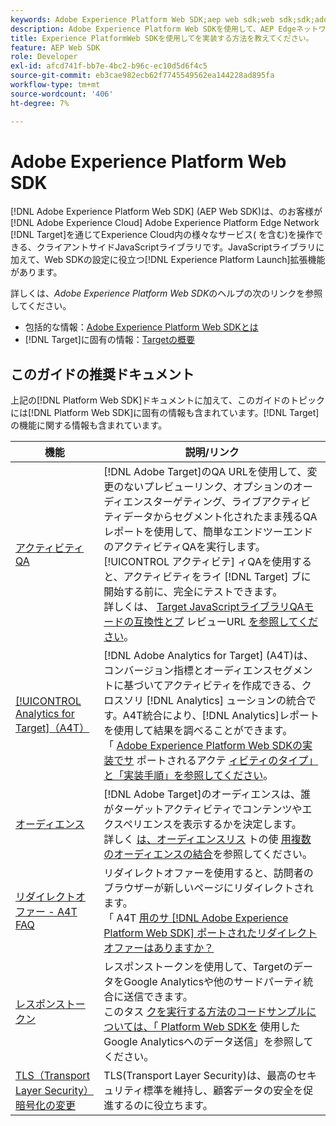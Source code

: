```yaml
---
keywords: Adobe Experience Platform Web SDK;aep web sdk;web sdk;sdk;adobe experience cloud;platform edge network;adobe experience platform edge network;edge network;aep edge network
description: Adobe Experience Platform Web SDKを使用して、AEP Edgeネットワークを通じてAdobe Experience Cloudの様々なサービスとやり取りする方法について説明します。
title: Experience PlatformWeb SDKを使用してを実装する方法を教えてください。
feature: AEP Web SDK
role: Developer
exl-id: afcd741f-bb7e-4bc2-b96c-ec10d5d6f4c5
source-git-commit: eb3cae982ecb62f7745549562ea144228ad895fa
workflow-type: tm+mt
source-wordcount: '406'
ht-degree: 7%

---
```


# Adobe Experience Platform Web SDK

[!DNL Adobe Experience Platform Web SDK] (AEP Web SDK)は、のお客様が [!DNL Adobe Experience Cloud] Adobe Experience Platform Edge Network [!DNL Target]を通じてExperience Cloud内の様々なサービス( を含む)を操作できる、クライアントサイドJavaScriptライブラリです。JavaScriptライブラリに加えて、Web SDKの設定に役立つ[!DNL Experience Platform Launch]拡張機能があります。

詳しくは、*Adobe Experience Platform Web SDK*&#x200B;のヘルプの次のリンクを参照してください。

* 包括的な情報：[Adobe Experience Platform Web SDKとは](https://experienceleague.adobe.com/docs/experience-platform/edge/home.html)
* [!DNL Target]に固有の情報：[Targetの概要](https://experienceleague.adobe.com/docs/experience-platform/edge/personalization/adobe-target/target-overview.html)

## このガイドの推奨ドキュメント

上記の[!DNL Platform Web SDK]ドキュメントに加えて、このガイドのトピックには[!DNL Platform Web SDK]に固有の情報も含まれています。[!DNL Target]の機能に関する情報も含まれています。

| 機能 | 説明/リンク |
| --- | --- |
| [アクティビティ QA](/help/c-activities/c-activity-qa/activity-qa.md) | [!DNL Adobe Target]のQA URLを使用して、変更のないプレビューリンク、オプションのオーディエンスターゲティング、ライブアクティビティデータからセグメント化されたまま残るQAレポートを使用して、簡単なエンドツーエンドのアクティビティQAを実行します。 [!UICONTROL アクティビテ] ィQAを使用すると、アクティビティをライ [!DNL Target] ブに開始する前に、完全にテストできます。<br>詳しくは、 [Target JavaScriptライブラリQAモードの互換性とプ](/help/c-activities/c-activity-qa/activity-qa.md#compatibility) レビューURL [を参照してください](/help/c-activities/c-activity-qa/activity-qa.md#preview)。 |
| [[!UICONTROL Analytics for Target]（A4T）](/help/c-integrating-target-with-mac/a4t/a4t.md) | [!DNL Adobe Analytics for Target] (A4T)は、コンバージョン指標とオーディエンスセグメントに基づいてアクティビティを作成できる、クロスソリ [!DNL Analytics] ューションの統合です。A4T統合により、[!DNL Analytics]レポートを使用して結果を調べることができます。<br>「  [Adobe Experience Platform Web SDKの実装でサ](/help/c-integrating-target-with-mac/a4t/a4t.md#section_F487896214BF4803AF78C552EF1669AA) ポートされるアクテ [ィビティのタイプ」と「実装手順」を参照してください](/help/c-integrating-target-with-mac/a4t/a4timplementation.md#platform)。 |
| [オーディエンス](/help/c-target/target.md) | [!DNL Adobe Target]のオーディエンスは、誰がターゲットアクティビティでコンテンツやエクスペリエンスを表示するかを決定します。<br>詳しく [は、オーディエンスリス](/help/c-target/c-audiences/audiences.md#use-list) トの使 [用複数のオーディエンスの結合](/help/c-target/combining-multiple-audiences.md)を参照してください。 |
| [リダイレクトオファー - A4T FAQ](/help/c-integrating-target-with-mac/a4t/r-a4t-faq/a4t-faq-redirect-offers.md) | リダイレクトオファーを使用すると、訪問者のブラウザーが新しいページにリダイレクトされます。<br>「 A4T [用のサ [!DNL Adobe Experience Platform Web SDK] ポートされたリダイレクトオファーはありますか？](/help/c-integrating-target-with-mac/a4t/r-a4t-faq/a4t-faq-redirect-offers.md#platform) |
| [レスポンストークン](/help/administrating-target/response-tokens.md) | レスポンストークンを使用して、TargetのデータをGoogle Analyticsや他のサードパーティ統合に送信できます。<br>このタス [クを実行する方法のコードサンプルについては、「 Platform Web SDKを](/help/administrating-target/response-tokens.md#platform-web-sdk) 使用したGoogle Analyticsへのデータ送信」を参照してください。 |
| [TLS（Transport Layer Security）暗号化の変更](/help/c-implementing-target/c-considerations-before-you-implement-target/tls-transport-layer-security-encryption.md) | TLS(Transport Layer Security)は、最高のセキュリティ標準を維持し、顧客データの安全を促進するのに役立ちます。 |
